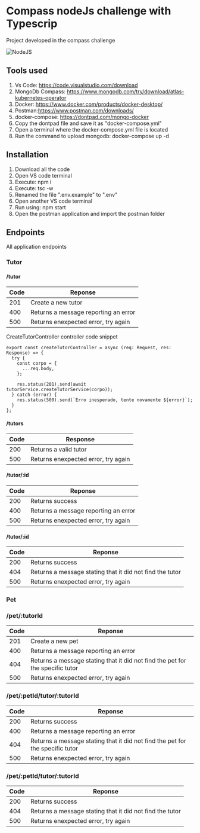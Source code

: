 # Compass nodeJs challenge with Typescrip

Project developed in the compass challenge

![NodeJS](https://upload.wikimedia.org/wikipedia/commons/thumb/d/d9/Node.js_logo.svg/1200px-Node.js_logo.svg.png)




## Tools used

1. Vs Code: https://code.visualstudio.com/download
2. MongoDb Compass: https://www.mongodb.com/try/download/atlas-kubernetes-operator
3. Docker: https://www.docker.com/products/docker-desktop/
4. Postman:https://www.postman.com/downloads/
5. docker-compose: https://dontpad.com/mongo-docker
6. Copy the dontpad file and save it as "docker-compose.yml" 
7. Open a terminal where the docker-compose.yml file is located
8. Run the command to upload mongodb: docker-compose up -d
## Installation

1. Download all the code
2. Open VS code terminal
3. Execute: npm i
4. Execute: tsc -w
5. Renamed the file ".env.example" to ".env"
6. Open another VS code terminal
7. Run using: npm start
8. Open the postman application and import the postman folder



## Endpoints

All application endpoints

### Tutor

#### /tutor


| Code | Reponse                             |
| ------ | ------------------------------------- |
| 201  | Create a new tutor                  |
| 400  | Returns a message reporting an error|
| 500  | Returns enexpected error, try again |

CreateTutorController controller code snippet

````
export const createTutorController = async (req: Request, res: Response) => {
  try {
    const corpo = {
      ...req.body,
    };

    res.status(201).send(await tutorService.createTutorService(corpo));
  } catch (error) {
    res.status(500).send(`Erro inesperado, tente novamente ${error}`);
  }
};

````

#### /tutors


| Code | Response                            |
| ------ | ------------------------------------- |
| 200  | Returns a valid tutor               |
| 500  | Returns enexpected error, try again |

#### /tutor/:id


| Code | Reponse                             |
| ------ | ------------------------------------- |
| 200  | Returns success                     |
| 400  | Returns a message reporting an error|
| 500  | Returns enexpected error, try again |

#### /tutor/:id


| Code | Reponse                                                  |
| ------ | ---------------------------------------------------------- |
| 200  | Returns success                                          |
| 404  | Returns a message stating that it did not find the tutor |
| 500  | Returns enexpected error, try again                      |

### Pet

### /pet/:tutorId


| Code | Reponse                                                                       |
| ------ | ------------------------------------------------------------------------------- |
| 201  | Create a new pet                                                              |
| 400  | Returns a message reporting an error|
| 404  | Returns a message stating that it did not find the pet for the specific tutor |
| 500  | Returns enexpected error, try again                                           |


### /pet/:petId/tutor/:tutorId


| Code | Reponse                                                                       |
| ------ | ------------------------------------------------------------------------------- |
| 200  | Returns success                                                               |
| 400  | Returns a message reporting an error|
| 404  | Returns a message stating that it did not find the pet for the specific tutor |
| 500  | Returns enexpected error, try again                                           |

### /pet/:petId/tutor/:tutorId


| Code | Reponse                                                  |
| ------ | ---------------------------------------------------------- |
| 200  | Returns success                                          |
| 404  | Returns a message stating that it did not find the tutor |
| 500  | Returns enexpected error, try again                      |

